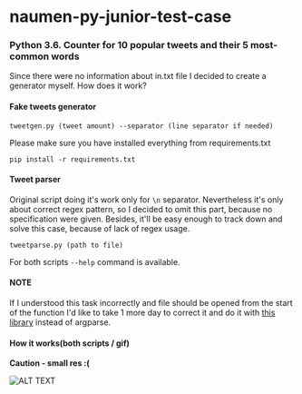# naumen-py-junior-test-case
### Python 3.6. Counter for 10 popular tweets and their 5 most-common words

Since there were no information about in.txt file I decided to create a generator myself. How does it work?

#### Fake tweets generator

```tweetgen.py (tweet amount) --separator (line separator if needed)```

Please make sure you have installed everything from requirements.txt

```pip install -r requirements.txt```

#### Tweet parser

Original script doing it's work only for ```\n``` separator. Nevertheless it's only about correct regex pattern, so I decided to omit this part, because no specification were given. Besides, it'll be easy enough to track down and solve this case, because of lack of regex usage.

```tweetparse.py (path to file)```

For both scripts ```--help``` command is available.

#### NOTE

If I understood this task incorrectly and file should be opened from the start of the function I'd like to take 1 more day to correct it and do it with [this library](https://click.palletsprojects.com/en/7.x/) instead of argparse.

#### How it works(both scripts / gif)
**Caution - small res :(**

![ALT TEXT](https://media.giphy.com/media/9A58TG4bpyupJXI0Wq/giphy.gif)